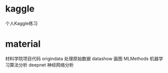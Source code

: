 # kaggle
个人Kaggle练习

# material 
材料学院项目代码
origindata 处理原始数据
datashow 画图
MLMethods 机器学习算法分析
deepnet 神经网络分析
